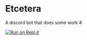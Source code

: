 # Etcetera
A discord bot that does some work #

[![Run on Repl.it](https://repl.it/badge/github/UnevenCoder/Etcetera)](https://repl.it/github/UnevenCoder/Etcetera)
